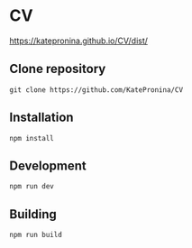 # CV
 
https://katepronina.github.io/CV/dist/

## Clone repository
`git clone https://github.com/KatePronina/CV`

## Installation
`npm install`

## Development
`npm run dev`

## Building
`npm run build`

